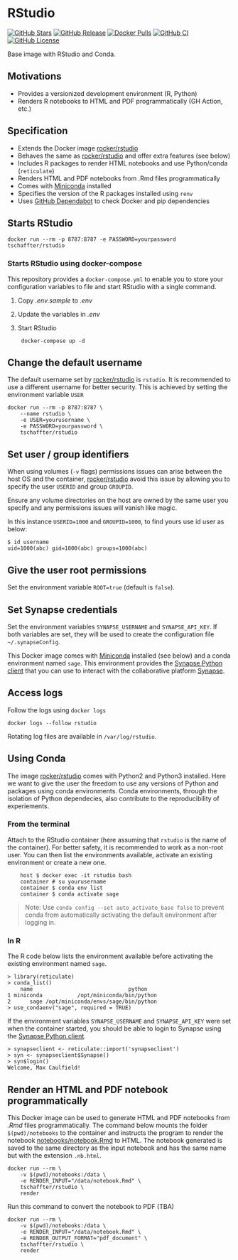 # RStudio

[![GitHub Stars](https://img.shields.io/github/stars/tschaffter/rstudio.svg?color=94398d&labelColor=555555&logoColor=ffffff&style=for-the-badge&logo=github)](https://github.com/tschaffter/rstudio/stargazers)
[![GitHub Release](https://img.shields.io/github/release/tschaffter/rstudio.svg?color=94398d&labelColor=555555&logoColor=ffffff&style=for-the-badge&logo=github)](https://github.com/tschaffter/rstudio/releases)
[![Docker Pulls](https://img.shields.io/docker/pulls/tschaffter/rstudio.svg?color=94398d&labelColor=555555&logoColor=ffffff&style=for-the-badge&label=pulls&logo=docker)](https://hub.docker.com/r/tschaffter/rstudio)
[![GitHub CI](https://img.shields.io/github/workflow/status/tschaffter/rstudio/ci.svg?color=94398d&labelColor=555555&logoColor=ffffff&style=for-the-badge&logo=github)](https://github.com/tschaffter/rstudio)
[![GitHub License](https://img.shields.io/github/license/tschaffter/rstudio.svg?color=94398d&labelColor=555555&logoColor=ffffff&style=for-the-badge&logo=github)](https://github.com/tschaffter/rstudio/blob/main/LICENSE)

Base image with RStudio and Conda.

## Motivations

- Provides a versionized development environment (R, Python)
- Renders R notebooks to HTML and PDF programmatically (GH Action, etc.)

## Specification

- Extends the Docker image [rocker/rstudio]
- Behaves the same as [rocker/rstudio] and offer extra features (see below)
- Includes R packages to render HTML notebooks and use Python/conda (`reticulate`)
- Renders HTML and PDF notebooks from .Rmd files programmatically
- Comes with [Miniconda] installed
- Specifies the version of the R packages installed using `renv`
- Uses [GitHub Dependabot] to check Docker and pip dependencies

## Starts RStudio

    docker run --rm -p 8787:8787 -e PASSWORD=yourpassword tschaffter/rstudio

### Starts RStudio using docker-compose

This repository provides a `docker-compose.yml` to enable you to store your
configuration variables to file and start RStudio with a single command.

1. Copy *.env.sample* to *.env*
2. Update the variables in *.env*
3. Start RStudio

        docker-compose up -d

## Change the default username

The default username set by [rocker/rstudio] is `rstudio`. It is recommended to
use a different username for better security. This is achieved by setting the
environment variable `USER`

    docker run --rm -p 8787:8787 \
        --name rstudio \
        -e USER=yourusername \
        -e PASSWORD=yourpassword \
        tschaffter/rstudio

## Set user / group identifiers

When using volumes (`-v` flags) permissions issues can arise between the host OS
and the container, [rocker/rstudio] avoid this issue by allowing you to specify
the user `USERID` and group `GROUPID`.

Ensure any volume directories on the host are owned by the same user you specify
and any permissions issues will vanish like magic.

In this instance `USERID=1000` and `GROUPID=1000`, to find yours use id user as
below:

    $ id username
    uid=1000(abc) gid=1000(abc) groups=1000(abc)

## Give the user root permissions

Set the environment variable `ROOT=true` (default is `false`).

## Set Synapse credentials

Set the environment variables `SYNAPSE_USERNAME` and `SYNAPSE_API_KEY`. If both
variables are set, they will be used to create the configuration file
`~/.synapseConfig`.

This Docker image comes with [Miniconda] installed (see below) and a conda
environment named `sage`. This environment provides the [Synapse Python client]
that you can use to interact with the collaborative platform [Synapse].

## Access logs

Follow the logs using `docker logs`

    docker logs --follow rstudio

Rotating log files are available in `/var/log/rstudio`.

## Using Conda

The image [rocker/rstudio] comes with Python2 and Python3 installed. Here we
want to give the user the freedom to use any versions of Python and packages
using conda environments. Conda environments, through the isolation of Python
dependecies, also contribute to the reproducibility of experiements.

### From the terminal

Attach to the RStudio container (here assuming that `rstudio` is the name of
the container). For better safety, it is recommended to work as a non-root user.
You can then list the environments available, activate an existing environment
or create a new one.

        host $ docker exec -it rstudio bash
        container # su yourusername
        container $ conda env list
        container $ conda activate sage

> Note: Use `conda config --set auto_activate_base false` to prevent conda from
automatically activating the default environment after logging in.

### In R

The R code below lists the environment available before activating the existing
environment named `sage`.

    > library(reticulate)
    > conda_list()
        name                              python
    1 miniconda           /opt/miniconda/bin/python
    2      sage /opt/miniconda/envs/sage/bin/python
    > use_condaenv("sage", required = TRUE)

If the environment variables `SYNAPSE_USERNAME` and `SYNAPSE_API_KEY` were set
when the container started, you should be able to login to Synapse using the
[Synapse Python client].

    > synapseclient <- reticulate::import('synapseclient')
    > syn <- synapseclient$Synapse()
    > syn$login()
    Welcome, Max Caulfield!

## Render an HTML and PDF notebook programmatically

This Docker image can be used to generate HTML and PDF notebooks from *.Rmd*
files programmatically. The command below mounts the folder `$(pwd)/notebooks`
to the container and instructs the program to render the notebook
[notebooks/notebook.Rmd](notebooks/notebook.Rmd) to HTML. The notebook generated
is saved to the same directory as the input notebook and has the same name but
with the extension `.nb.html`.

    docker run --rm \
        -v $(pwd)/notebooks:/data \
        -e RENDER_INPUT="/data/notebook.Rmd" \
        tschaffter/rstudio \
        render

Run this command to convert the notebook to PDF (TBA)

    docker run --rm \
        -v $(pwd)/notebooks:/data \
        -e RENDER_INPUT="/data/notebook.Rmd" \
        -e RENDER_OUTPUT_FORMAT="pdf_document" \
        tschaffter/rstudio \
        render

<!-- Definitions -->

[rocker/rstudio]: https://hub.docker.com/r/rocker/rstudio
[Miniconda]: https://docs.conda.io/en/latest/miniconda.html
[synapse]: https://www.synapse.org/
[Synapse Python client]: https://pypi.org/project/synapseclient/
[GitHub Dependabot]: https://docs.github.com/en/free-pro-team@latest/github/administering-a-repository/enabling-and-disabling-version-updates